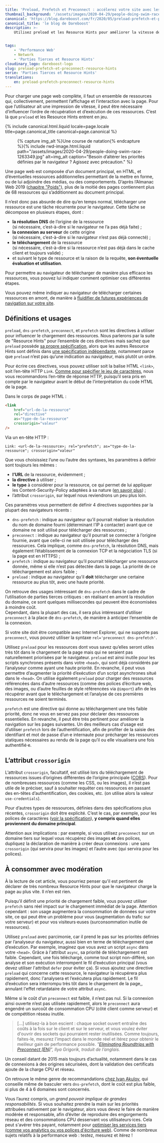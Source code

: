 ```yaml
---
title: 'Preload, Prefetch et Preconnect : accélerez votre site avec les Resource Hints'
thumbnail_background: '/assets/images/2020-04-29/people-doing-swim-race-1263349.jpg'
canonical: 'https://blog.dareboost.com/fr/2020/05/preload-prefetch-et-preconnect-resource-hints/'
canonical_title: 'le blog de Dareboost'
description: >-
    Utilisez preload et les Resource Hints pour améliorer la vitesse de chargement en influençant l'ordre de récupération et exécution des ressources.


tags:
    - 'Performance Web'
    - Network
    - 'Parties Tierces et Resource Hints'
cloudinary_logo: dareboost-logo
slug: preload-prefetch-et-preconnect-resource-hints
serie: 'Parties Tierces et Resource Hints'
translations:
    en: preload-prefetch-preconnect-resource-hints
---
```


Pour charger une page web complète, il faut un ensemble de ressources qui, collectivement, permettent l’affichage et l’interaction avec la page. Pour que l’utilisateur ait une impression de vitesse, il peut être nécessaire d’influencer l’ordre de récupération et d’exécution de ces ressources. C’est là que `preload` et les Resource Hints entrent en jeu.

<!-- more -->

{% include canonical.html.liquid
    locale=page.locale
    title=page.canonical_title
    canonical=page.canonical
%}

<figure>
{% capture img_alt %}Une course de natation{% endcapture %}{% include rwd-image.html.liquid
path="/assets/images/2020-04-29/people-doing-swim-race-1263349.jpg"
alt=img_alt
caption="Besoin d’altérer les priorités définies par le navigateur ? Agissez avec précaution."
%}
</figure>

Une page web est composée d’un document principal, en HTML, et d’éventuelles ressources additionnelles permettant de la mettre en forme, ou de lui adjoindre des médias, ou des comportements. D’après l’Almanac Web 2019 ([chapitre "Poids"](https://almanac.httparchive.org/fr/2019/page-weight#page-requests)), plus de la moitié des pages contiennent plus de 68 ressources qui s’additionnent au document principal.

Il n’est donc pas absurde de dire qu’en temps normal, télécharger une ressource est une tâche récurrente pour le navigateur. Cette tâche se décompose en plusieurs étapes, dont :

-   **la résolution DNS** de l’origine de la ressource  
    (si nécessaire, c’est-à-dire si le navigateur ne l’a pas déjà faite) ;
-   **la connexion au serveur** de cette origine  
    (si nécessaire, c’est-à-dire si le navigateur n’est pas déjà connecté) ;
-   **le téléchargement** de la ressource  
    (si nécessaire, c’est-à-dire si la ressource n’est pas déjà dans le cache client et toujours valide) ;
-   et suivant le type de ressource et la raison de la requête, **son éventuelle évaluation et utilisation**.

Pour permettre au navigateur de télécharger de manière plus efficace les ressources, vous pouvez lui indiquer comment optimiser ces différentes étapes.

Vous pouvez même indiquer au navigateur de télécharger certaines ressources en amont, de manière à [fluidifier de futures expériences de navigation sur votre site](https://blog.dareboost.com/fr/2019/01/monitoring-synthetique-surveillance-parcours-utilisateur-scenario/).

## Définitions et usages

`preload`, `dns-prefetch`, `preconnect`, et `prefetch` sont les directives à utiliser pour influencer le chargement des ressources. Nous parlerons par la suite de "Resource Hints" pour l’ensemble de ces directives mais sachez que `preload` possède [sa propre spécification](https://www.w3.org/TR/preload/), alors que les autres Resource Hints sont définis dans [une spécification indépendante](https://www.w3.org/TR/resource-hints/), notamment parce que `preload` n’est pas qu’une indication au navigateur, mais plutôt un ordre.

Pour écrire ces directives, vous pouvez utiliser soit la balise HTML `<link>`, soit l’en-tête HTTP `Link`. [Comme pour spécifier le jeu de caractères](/notes/2018-11-content-encoding/), nous vous recommandons l’en-tête de réponse HTTP, puisqu’il sera pris en compte par le navigateur avant le début de l’interprétation du code HTML de la page.

Dans le corps de page HTML :

```html
<link
    href="url-de-la-ressource"
    rel="directive"
    as="type-de-la-ressource"
    crossorigin="valeur"
/>
```

Via un en-tête HTTP :

```
Link: <url-de-la-ressource>; rel="prefetch"; as="type-de-la-ressource"; crossorigin="valeur"
```

Que vous choisissiez l’une ou l’autre des syntaxes, les paramètres à définir sont toujours les mêmes :

-   **l’URL** de la ressource, évidemment ;
-   **la directive** à utiliser ;
-   **le type** à considérer pour la ressource, ce qui permet de lui appliquer les Content-Security-Policy adaptées à sa nature ([en savoir plus](https://blog.dareboost.com/fr/2016/08/comment-implementer-content-security-policy/)) ;
-   l’attribut `crossorigin`, sur lequel nous reviendrons un peu plus loin.

Ces paramètres vous permettent de définir 4 directives supportées par la plupart des navigateurs récents :

-   `dns-prefetch` : indique au navigateur qu’il pourrait réaliser la résolution du nom de domaine fourni (déterminant l’IP à contacter) avant que ce domaine ne soit utilisé pour télécharger des ressources ;
-   `preconnect` : indique au navigateur qu’il pourrait se connecter à l’origine fournie, avant que celle-ci ne soit utilisée pour télécharger des ressources. Cela implique, comme `dns-prefetch`, la résolution DNS, mais également l’établissement de la connexion TCP et la négociation TLS (si la page est en HTTPS) ;
-   `prefetch` : indique au navigateur qu’il pourrait télécharger une ressource donnée, même si elle n’est pas détectée dans la page. La priorité de ce téléchargement est alors faible ;
-   `preload` : indique au navigateur qu’il **doit** télécharger une certaine ressource au plus tôt, avec une haute priorité.

On retrouve des usages intéressant de `dns-prefetch` dans le cadre de l’utilisation de parties tierces critiques : en réalisant en amont la résolution du domaine, ce sont quelques millisecondes qui peuvent être économisées à moindre coût.  
Cependant, dans la plupart des cas, il sera plus intéressant d’utiliser `preconnect` à la place de `dns-prefetch`, de manière à anticiper l’ensemble de la connexion.

Si votre site doit être compatible avec Internet Explorer, qui ne supporte pas `preconnect`, vous pouvez utiliser la syntaxe `rel='preconnect dns-prefetch'`.

Utilisez `preload` pour les ressources dont vous savez qu’elles seront utiles très tôt dans le chargement de la page mais qui ne seraient pas naturellement priorisées par le navigateur. `preload` est ainsi inutile pour les scripts synchrones présents dans votre `<head>`, qui sont déjà considérés par l’analyseur comme ayant une haute priorité. En revanche, il peut vous permettre d’augmenter la priorité d’exécution d’un script asynchrones situé dans le `<head>`. On utilise également `preload` pour charger des ressources référencées dans d’autre ressources (comme des polices d’écriture web, des images, ou d’autre feuilles de style référencées via `@import`) afin de les récupérer avant que le téléchargement et l’analyse de ces premières ressources ne soient terminés.

`prefetch` est une directive qui donne au téléchargement une très faible priorité, donc ne vous en servez pas pour déclarer des ressources essentielles. En revanche, il peut être très pertinent pour améliorer la navigation sur les pages suivantes. Un des meilleurs cas d’usage est d’utiliser `prefetch` lors de l’authentification, afin de profiter de la saisie des identifiant et mot de passe d’un·e internaute pour précharger les ressources statiques nécessaires au rendu de la page qu’il ou elle visualisera une fois authentifié·e.

## L’attribut `crossorigin`

L’attribut `crossorigin`, facultatif, est utilisé lors du téléchargement de ressources issues d’origines différentes de l’origine principale ([CORS](https://developer.mozilla.org/fr/docs/Web/HTML/Reglages_des_attributs_CORS)). Pour de nombreuses ressources (comme les CSS, ou les images), il n’est pas utile de le préciser, sauf à souhaiter requêter ces ressources en passant des en-têtes d’authentification, des cookies, etc. (on utilise alors la valeur `use-credentials`).

Pour d’autres types de ressources, définies dans des spécifications plus récentes, `crossorigin` doit être explicité. C’est le cas, par exemple, pour les polices de caractères ([voir la spécification](https://drafts.csswg.org/css-fonts/#font-fetching-requirements)), **y compris quand elles proviennent du domaine principal**.

Attention aux implications : par exemple, si vous utilisez `preconnect` sur un domaine tiers sur lequel vous récupérez des images **et** des polices, dupliquez la déclaration de manière à créer deux connexions : une sans `crossorigin` (qui servira pour les images) et l’autre avec (qui servira pour les polices).

## À consommer avec modération

À la lecture de cet article, vous pourriez penser qu’il est pertinent de déclarer de très nombreux Resource Hints pour que le navigateur charge la page au plus vite. Il n’en est rien.

Puisqu’il définit une priorité de chargement faible, vous pouvez utiliser `prefetch` sans réel impact sur le chargement immédiat de la page. Attention cependant : son usage augmentera la consommation de données sur votre site, ce qui peut être un problème pour vous (augmentation du trafic sur votre serveur) et pour vos visiteurs·euses (surconsommation inutile de ressources).

Utilisez `preload` avec parcimonie, car il prend le pas sur les priorités définies par l’analyseur du navigateur, aussi bien en terme de téléchargement que d’exécution. Par exemple, imaginez que vous avez un script `async` dans votre `<head>`. Grâce à l'attribut `async`, sa priorité de téléchargement est faible. Cependant, une fois téléchargé, comme tout script non-différé, son analyse et son exécution interrompent le fil d’exécution principal (vous devez utiliser l'attribut `defer` pour éviter ça). Si vous ajoutez une directive `preload` qui concerne cette ressource, le navigateur la récupérera plus rapidement, donc l'analysera et l’exécutera plus rapidement. Le fil d’exécution sera interrompu très tôt dans le chargement de la page,, annulant l'effet retardataire de votre attribut `async`.

Même si le coût d’un `preconnect` est faible, il n’est pas nul. Si la connexion ainsi ouverte n’est pas utilisée rapidement, alors le `preconnect` aura engendré un surcoût de consommation CPU (côté client comme serveur) et de compétition réseau inutile.

> […] utilisez-la à bon escient : chaque socket ouvert entraîne des coûts à la fois sur le client et sur le serveur, et vous voulez éviter d'ouvrir des sockets qui pourraient rester inutilisées. Comme toujours, faites-le, mesurez l'impact dans le monde réel et itérez pour obtenir le meilleur gain de performance possible. <cite>"<a href="https://www.igvita.com/2015/08/17/eliminating-roundtrips-with-preconnect/" hreflang="en">Eliminating Roundtrips with Preconnect [EN]</a>", Ilya Grigorik, traduit de l’anglais.</cite>

Un conseil datant de 2015 mais toujours d’actualité, notamment dans le cas de connexions à des origines sécurisées, dont la validation des certificats ajoute de la charge CPU et réseau.

On retrouve le même genre de recommandations [chez Ivan Akulov](https://3perf.com/blog/link-rels/), qui conseille même de basculer vers `dns-prefetch`, dont le coût est plus faible, si plus de 4 à 6 domaines sont concernés.

Vous l’aurez compris, _un grand pouvoir implique de grandes responsabilités_. Si vous souhaitez prendre la main sur les priorités attribuées nativement par le navigateur, alors vous devez le faire de manière modérée et responsable, afin d’éviter de reproduire des engorgements réseau et des consommations CPU desservant vos utilisateurs·ices. Cela peut s'avérer très payant, notamment pour [optimiser les services tiers (comme vos analytics ou vos polices d'écriture web)](https://blog.dareboost.com/fr/2020/05/optimiser-performance-parties-tierces/). Comme de nombreux sujets relatifs à la performance web : testez, mesurez et itérez !
